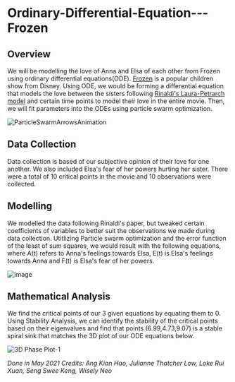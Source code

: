 # Ordinary-Differential-Equation---Frozen

Overview
---
We will be modelling the love of Anna and Elsa of each other from Frozen using ordinary differential equations(ODE). [Frozen](https://en.wikipedia.org/wiki/Frozen_(2013_film)) is a popular children show from Disney. Using ODE, we would be forming a differential equation that models the love between the sisters following [Rinaldi's Laura-Petrarch model](https://www.researchgate.net/publication/4359651_Love_emotions_between_Laura_and_Petrarca_-_an_approach_by_mathematics_and_System_Dynamics) and certain time points to model their love in the entire movie. Then, we will fit parameters into the ODEs using particle swarm optimization.

![ParticleSwarmArrowsAnimation](https://user-images.githubusercontent.com/97843966/154016363-2c7bd00f-f23a-4fc5-9de8-eface1c877b9.gif)

Data Collection
---
Data collection is based of our subjective opinion of their love for one another. We also included Elsa's fear of her powers hurting her sister. There were a total of 10 critical  points in the movie and 10 observations were collected.

Modelling
---
We modelled the data following Rinaldi's paper, but tweaked certain coefficients of variables to better suit the observations we made during data collection. Utitlizing Particle swarm optimization and the error function of the least of sum squares, we would result with the following equations, where A(t) refers to Anna's feelings towards Elsa, E(t) is Elsa's feelings towards Anna and F(t) is Elsa's fear of her powers.

![image](https://user-images.githubusercontent.com/97843966/154015218-894f0201-5edb-422b-935b-ec23dfad878f.png)

Mathematical Analysis
---
We find the critical points of our 3 given equations by equating them to 0. Using Stability Analysis, we can identify the stability of the critical points based on their eigenvalues and find that points (6.99,4.73,9.07) is a stable spiral sink that matches the 3D plot of our ODE equations below.

![3D Phase Plot-1](https://user-images.githubusercontent.com/97843966/154017934-3ed8d440-2d92-49ee-8a13-072cfbb85935.png)

*Done in May 2021
Credits: Ang Kian Hao, Julianne Thatcher Low, Loke Rui Xuan, Seng Swee Keng, Wisely Neo*
